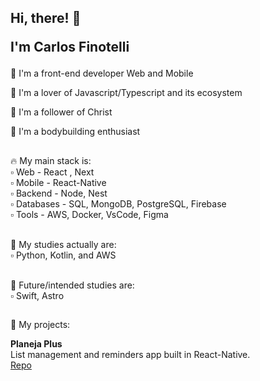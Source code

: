 <h2>Hi, there! 👋 <p>I'm Carlos <strong>Finotelli</strong></p></h1>

🚀 I'm a front-end developer Web and Mobile

💜 I'm a lover of Javascript/Typescript and its ecosystem

🙏 I'm a follower of Christ

💪 I'm a bodybuilding enthusiast

## 

🔥 My main stack is:
</br> ▫ Web - React , Next
</br> ▫ Mobile - React-Native
</br> ▫ Backend - Node, Nest
</br> ▫ Databases - SQL, MongoDB, PostgreSQL, Firebase
</br> ▫ Tools - AWS, Docker, VsCode, Figma
</br></br>

📖 My studies actually are:
</br> ▫ Python, Kotlin, and AWS
</br></br>

👀 Future/intended studies are:</strong>
</br> ▫ Swift, Astro

## 

🚀 My projects:

<strong>Planeja Plus</strong></br>
List management and reminders app built in React-Native.</br>
[Repo](https://github.com/cfinotelli/planeja-plus)
